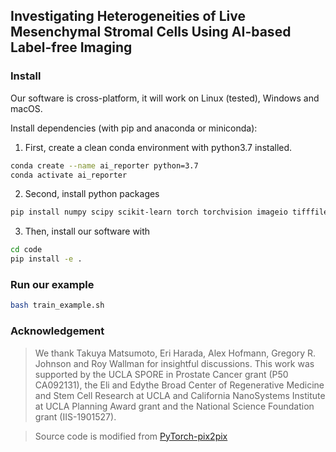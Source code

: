 ## Investigating Heterogeneities of Live Mesenchymal Stromal Cells Using AI-based Label-free Imaging


### Install
Our software is cross-platform, it will work on Linux (tested), Windows and macOS.

Install dependencies (with pip and anaconda or miniconda):
1. First, create a clean conda environment with python3.7 installed.
```bash
conda create --name ai_reporter python=3.7
conda activate ai_reporter
```

2. Second, install python packages
```bash
pip install numpy scipy scikit-learn torch torchvision imageio tifffile imagecodec opencv-python
```

3. Then, install our software with
```bash
cd code
pip install -e .
```

### Run our example
```bash
bash train_example.sh
```

### Acknowledgement
> We thank Takuya Matsumoto, Eri Harada, Alex Hofmann, Gregory R. Johnson and Roy Wallman for insightful discussions. This work was supported by the UCLA SPORE in Prostate Cancer grant (P50 CA092131), the Eli and Edythe Broad Center of Regenerative Medicine and Stem Cell Research at UCLA and California NanoSystems Institute at UCLA Planning Award grant and the National Science Foundation grant (IIS-1901527).

> Source code is modified from [PyTorch-pix2pix](https://github.com/junyanz/pytorch-CycleGAN-and-pix2pix)
